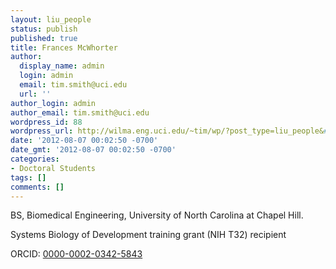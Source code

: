 ```yaml
---
layout: liu_people
status: publish
published: true
title: Frances McWhorter
author:
  display_name: admin
  login: admin
  email: tim.smith@uci.edu
  url: ''
author_login: admin
author_email: tim.smith@uci.edu
wordpress_id: 88
wordpress_url: http://wilma.eng.uci.edu/~tim/wp/?post_type=liu_people&#038;p=88
date: '2012-08-07 00:02:50 -0700'
date_gmt: '2012-08-07 00:02:50 -0700'
categories:
- Doctoral Students
tags: []
comments: []
---
```

<p>BS, Biomedical Engineering, University of North Carolina at Chapel Hill.</p>
<p>Systems Biology of Development training grant (NIH T32) recipient</p>
<p>ORCID:&nbsp;<a href="http://orcid.org/0000-0002-0342-5843">0000-0002-0342-5843</a></p>
